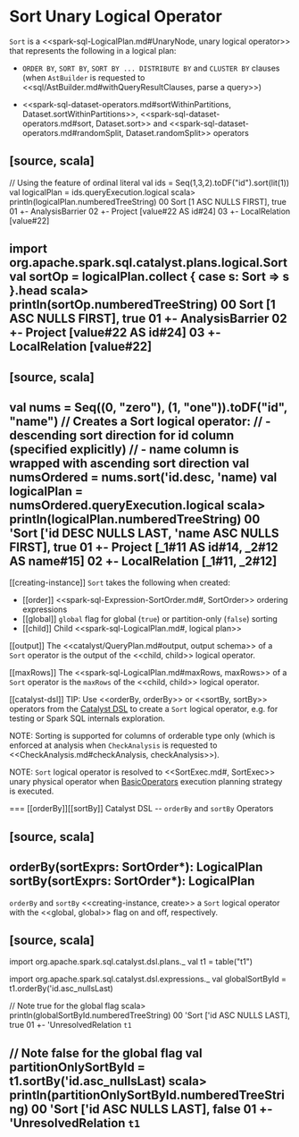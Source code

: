 # Sort Unary Logical Operator

`Sort` is a <<spark-sql-LogicalPlan.md#UnaryNode, unary logical operator>> that represents the following in a logical plan:

* `ORDER BY`, `SORT BY`, `SORT BY ... DISTRIBUTE BY` and `CLUSTER BY` clauses (when `AstBuilder` is requested to <<sql/AstBuilder.md#withQueryResultClauses, parse a query>>)

* <<spark-sql-dataset-operators.md#sortWithinPartitions, Dataset.sortWithinPartitions>>, <<spark-sql-dataset-operators.md#sort, Dataset.sort>> and <<spark-sql-dataset-operators.md#randomSplit, Dataset.randomSplit>> operators

[source, scala]
----
// Using the feature of ordinal literal
val ids = Seq(1,3,2).toDF("id").sort(lit(1))
val logicalPlan = ids.queryExecution.logical
scala> println(logicalPlan.numberedTreeString)
00 Sort [1 ASC NULLS FIRST], true
01 +- AnalysisBarrier
02       +- Project [value#22 AS id#24]
03          +- LocalRelation [value#22]

import org.apache.spark.sql.catalyst.plans.logical.Sort
val sortOp = logicalPlan.collect { case s: Sort => s }.head
scala> println(sortOp.numberedTreeString)
00 Sort [1 ASC NULLS FIRST], true
01 +- AnalysisBarrier
02       +- Project [value#22 AS id#24]
03          +- LocalRelation [value#22]
----

[source, scala]
----
val nums = Seq((0, "zero"), (1, "one")).toDF("id", "name")
// Creates a Sort logical operator:
// - descending sort direction for id column (specified explicitly)
// - name column is wrapped with ascending sort direction
val numsOrdered = nums.sort('id.desc, 'name)
val logicalPlan = numsOrdered.queryExecution.logical
scala> println(logicalPlan.numberedTreeString)
00 'Sort ['id DESC NULLS LAST, 'name ASC NULLS FIRST], true
01 +- Project [_1#11 AS id#14, _2#12 AS name#15]
02    +- LocalRelation [_1#11, _2#12]
----

[[creating-instance]]
`Sort` takes the following when created:

* [[order]] <<spark-sql-Expression-SortOrder.md#, SortOrder>> ordering expressions
* [[global]] `global` flag for global (`true`) or partition-only (`false`) sorting
* [[child]] Child <<spark-sql-LogicalPlan.md#, logical plan>>

[[output]]
The <<catalyst/QueryPlan.md#output, output schema>> of a `Sort` operator is the output of the <<child, child>> logical operator.

[[maxRows]]
The <<spark-sql-LogicalPlan.md#maxRows, maxRows>> of a `Sort` operator is the `maxRows` of the <<child, child>> logical operator.

[[catalyst-dsl]]
TIP: Use <<orderBy, orderBy>> or <<sortBy, sortBy>> operators from the [Catalyst DSL](../catalyst-dsl/index.md) to create a `Sort` logical operator, e.g. for testing or Spark SQL internals exploration.

NOTE: Sorting is supported for columns of orderable type only (which is enforced at analysis when `CheckAnalysis` is requested to <<CheckAnalysis.md#checkAnalysis, checkAnalysis>>).

NOTE: `Sort` logical operator is resolved to <<SortExec.md#, SortExec>> unary physical operator when [BasicOperators](../execution-planning-strategies/BasicOperators.md#Sort) execution planning strategy is executed.

=== [[orderBy]][[sortBy]] Catalyst DSL -- `orderBy` and `sortBy` Operators

[source, scala]
----
orderBy(sortExprs: SortOrder*): LogicalPlan
sortBy(sortExprs: SortOrder*): LogicalPlan
----

`orderBy` and `sortBy` <<creating-instance, create>> a `Sort` logical operator with the <<global, global>> flag on and off, respectively.

[source, scala]
----
import org.apache.spark.sql.catalyst.dsl.plans._
val t1 = table("t1")

import org.apache.spark.sql.catalyst.dsl.expressions._
val globalSortById = t1.orderBy('id.asc_nullsLast)

// Note true for the global flag
scala> println(globalSortById.numberedTreeString)
00 'Sort ['id ASC NULLS LAST], true
01 +- 'UnresolvedRelation `t1`

// Note false for the global flag
val partitionOnlySortById = t1.sortBy('id.asc_nullsLast)
scala> println(partitionOnlySortById.numberedTreeString)
00 'Sort ['id ASC NULLS LAST], false
01 +- 'UnresolvedRelation `t1`
----

